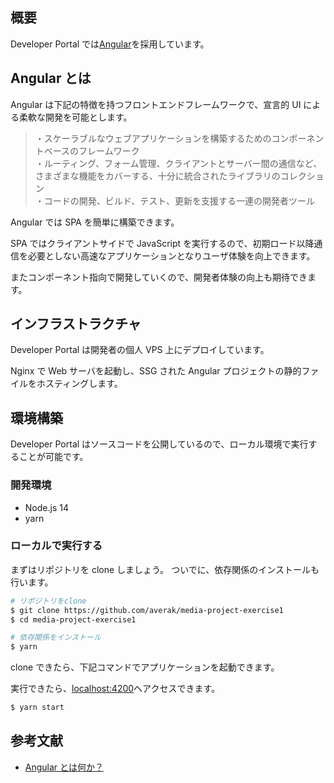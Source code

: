 ## 概要

Developer Portal では[Angular](https://angular.io/)を採用しています。

## Angular とは

Angular は下記の特徴を持つフロントエンドフレームワークで、宣言的 UI による柔軟な開発を可能とします。

> ・スケーラブルなウェブアプリケーションを構築するためのコンポーネントベースのフレームワーク<br/>
> ・ルーティング、フォーム管理、クライアントとサーバー間の通信など、さまざまな機能をカバーする、十分に統合されたライブラリのコレクション<br/>
> ・コードの開発、ビルド、テスト、更新を支援する一連の開発者ツール<br/>

Angular では SPA を簡単に構築できます。

SPA ではクライアントサイドで JavaScript を実行するので、初期ロード以降通信を必要としない高速なアプリケーションとなりユーザ体験を向上できます。

またコンポーネント指向で開発していくので、開発者体験の向上も期待できます。

## インフラストラクチャ

Developer Portal は開発者の個人 VPS 上にデプロイしています。

Nginx で Web サーバを起動し、SSG された Angular プロジェクトの静的ファイルをホスティングします。

## 環境構築

Developer Portal はソースコードを公開しているので、ローカル環境で実行することが可能です。

### 開発環境

- Node.js 14
- yarn

### ローカルで実行する

まずはリポジトリを clone しましょう。
ついでに、依存関係のインストールも行います。

```bash
# リポジトリをclone
$ git clone https://github.com/averak/media-project-exercise1
$ cd media-project-exercise1

# 依存関係をインストール
$ yarn
```

clone できたら、下記コマンドでアプリケーションを起動できます。

実行できたら、[localhost:4200](http://localhost:4200)へアクセスできます。

```bash
$ yarn start
```

## 参考文献

- [Angular とは何か？](https://angular.jp/guide/what-is-angular)
